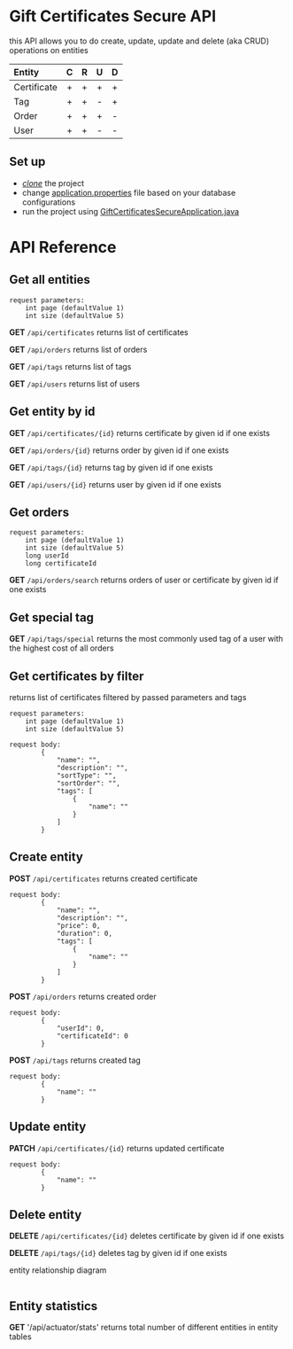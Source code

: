 # Gift Certificates Secure API

this API allows you to do create, update, update and delete (aka CRUD) operations on entities

| Entity      |  C  |  R  |  U  |  D  |
|:------------|:---:|:---:|:---:|:---:|
| Certificate |  +  |  +  |  +  |  +  |
| Tag         |  +  |  +  |  -  |  +  |
| Order       |  +  |  +  |  +  |  -  |
| User        |  +  |  +  |  -  |  -  |

## Set up 
- [*clone*](https://github.com/bakhridinova/gift-certificates-secure.git) the project
- change [application.properties](controller/src/main/resources/application.properties) file based on your database configurations
- run the project using [GiftCertificatesSecureApplication.java](controller/src/main/java/com/epam/esm/GiftCertificatesAdvancedApplication.java) 

# API Reference 

## Get all entities

```agsl
request parameters:
    int page (defaultValue 1)
    int size (defaultValue 5)
```

**GET** `/api/certificates`
  returns list of certificates


**GET** `/api/orders`
  returns list of orders  


**GET** `/api/tags`
  returns list of tags  


**GET** `/api/users`
  returns list of users

## Get entity by id

**GET** `/api/certificates/{id}`
  returns certificate by given id if one exists


**GET** `/api/orders/{id}`
  returns order by given id if one exists


**GET** `/api/tags/{id}`
  returns tag by given id if one exists


**GET** `/api/users/{id}`
  returns user by given id if one exists

## Get orders

```agsl
request parameters:
    int page (defaultValue 1)
    int size (defaultValue 5)
    long userId 
    long certificateId 
```

**GET** `/api/orders/search`
returns orders of user or certificate by given id if one exists

## Get special tag

**GET** `/api/tags/special`
returns the most commonly used tag of a user with the highest cost of all orders


## Get certificates by filter
returns list of certificates filtered by passed parameters and tags

```agsl
request parameters:
    int page (defaultValue 1) 
    int size (defaultValue 5) 
```

```agsl
request body:
        {
            "name": "",
            "description": "",
            "sortType": "",
            "sortOrder": "",
            "tags": [
                {
                    "name": ""
                }
            ]
        }
```

## Create entity

**POST** `/api/certificates`
returns created certificate

```agsl
request body:
        {
            "name": "",
            "description": "",
            "price": 0,
            "duration": 0,
            "tags": [
                {
                    "name": ""
                }
            ] 
        }
```

**POST** `/api/orders`
returns created order

```agsl
request body:
        {
            "userId": 0,
            "certificateId": 0
        }
```

**POST** `/api/tags`
returns created tag

```agsl
request body:
        {
            "name": ""
        }
```

## Update entity

**PATCH** `/api/certificates/{id}`
returns updated certificate

```agsl
request body:
        {
            "name": ""
        }
```


## Delete entity
**DELETE** `/api/certificates/{id}`
deletes certificate by given id if one exists


**DELETE** `/api/tags/{id}`
deletes tag by given id if one exists

entity relationship diagram

<img src="https://user-images.githubusercontent.com/100201504/230478278-9b82ee50-bf41-4ef0-9324-d41755d5178b.png" alt=""/>


## Entity statistics
**GET** '/api/actuator/stats'
returns total number of different entities in entity tables